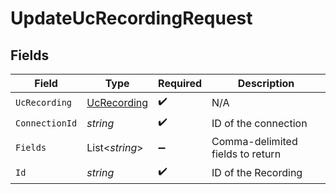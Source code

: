 # UpdateUcRecordingRequest


## Fields

| Field                                                 | Type                                                  | Required                                              | Description                                           |
| ----------------------------------------------------- | ----------------------------------------------------- | ----------------------------------------------------- | ----------------------------------------------------- |
| `UcRecording`                                         | [UcRecording](../../Models/Components/UcRecording.md) | :heavy_check_mark:                                    | N/A                                                   |
| `ConnectionId`                                        | *string*                                              | :heavy_check_mark:                                    | ID of the connection                                  |
| `Fields`                                              | List<*string*>                                        | :heavy_minus_sign:                                    | Comma-delimited fields to return                      |
| `Id`                                                  | *string*                                              | :heavy_check_mark:                                    | ID of the Recording                                   |